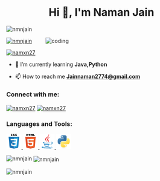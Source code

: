 <h1 align="center">Hi 👋, I'm Naman Jain</h1>
<p align="left"> <img src="https://komarev.com/ghpvc/?username=nmnjain&label=Profile%20views&color=0e75b6&style=flat" alt="nmnjain" /> </p>
<img align="right" alt="coding" width="400" src="https://i.pinimg.com/originals/e8/f4/53/e8f453469a3ec97ecd354df465d73913.gif">
<p align="left"> <a href="https://github.com/ryo-ma/github-profile-trophy"><img src="https://github-profile-trophy.vercel.app/?username=nmnjain" alt="nmnjain" /></a> </p>

<p align="left"> <a href="https://twitter.com/namxn27" target="blank"><img src="https://img.shields.io/twitter/follow/namxn27?logo=twitter&style=for-the-badge" alt="namxn27" /></a> </p>

- 🌱 I’m currently learning **Java,Python**

- 📫 How to reach me **Jainnaman2774@gmail.com**

<h3 align="left">Connect with me:</h3>
<p align="left">
<a href="https://twitter.com/namxn27" target="blank"><img align="center" src="https://raw.githubusercontent.com/rahuldkjain/github-profile-readme-generator/master/src/images/icons/Social/twitter.svg" alt="namxn27" height="30" width="40" /></a>
<a href="https://instagram.com/namxn27" target="blank"><img align="center" src="https://raw.githubusercontent.com/rahuldkjain/github-profile-readme-generator/master/src/images/icons/Social/instagram.svg" alt="namxn27" height="30" width="40" /></a>
</p>

<h3 align="left">Languages and Tools:</h3>
<p align="left"> <a href="https://www.w3schools.com/css/" target="_blank" rel="noreferrer"> <img src="https://raw.githubusercontent.com/devicons/devicon/master/icons/css3/css3-original-wordmark.svg" alt="css3" width="40" height="40"/> </a> <a href="https://www.w3.org/html/" target="_blank" rel="noreferrer"> <img src="https://raw.githubusercontent.com/devicons/devicon/master/icons/html5/html5-original-wordmark.svg" alt="html5" width="40" height="40"/> </a> <a href="https://www.java.com" target="_blank" rel="noreferrer"> <img src="https://raw.githubusercontent.com/devicons/devicon/master/icons/java/java-original.svg" alt="java" width="40" height="40"/> </a> <a href="https://www.python.org" target="_blank" rel="noreferrer"> <img src="https://raw.githubusercontent.com/devicons/devicon/master/icons/python/python-original.svg" alt="python" width="40" height="40"/> </a> </p>

<p><img align="left" src="https://github-readme-stats.vercel.app/api/top-langs?username=nmnjain&show_icons=true&locale=en&layout=compact" alt="nmnjain" /></p>

<p>&nbsp;<img align="center" src="https://github-readme-stats.vercel.app/api?username=nmnjain&show_icons=true&locale=en" alt="nmnjain" /></p>

<p><img align="center" src="https://github-readme-streak-stats.herokuapp.com/?user=nmnjain&" alt="nmnjain" /></p>
